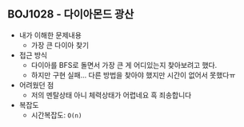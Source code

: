## BOJ1028 - 다이아몬드 광산

- 내가 이해한 문제내용
  - 가장 큰 다이아 찾기
- 접근 방식
  - 다이아를 BFS로 돌면서 가장 큰 게 어디있는지 찾아보려고 했다.
  - 하지만 구현 실패... 다른 방법을 찾아야 했지만 시간이 없어서 못했다ㅠ
- 어려웠던 점
  - 저의 멘탈상태 아니 체력상태가 어렵네요 흑 죄송합니다
- 복잡도
  - 시간복잡도:  `O(n)`
